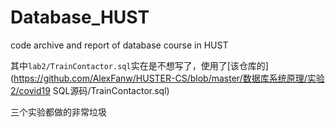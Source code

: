 # Database_HUST
code archive and report of database course in HUST

其中`lab2/TrainContactor.sql`实在是不想写了，使用了[该仓库的](https://github.com/AlexFanw/HUSTER-CS/blob/master/数据库系统原理/实验2/covid19 SQL源码/TrainContactor.sql)

三个实验都做的非常垃圾

